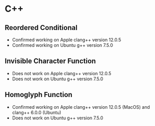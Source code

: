 # C++

## Reordered Conditional

- Confirmed working on Apple clang++ version 12.0.5
- Confirmed working on Ubuntu g++ version 7.5.0

## Invisible Character Function

- Does not work on Apple clang++ version 12.0.5
- Does not work on Ubuntu g++ version 7.5.0

## Homoglyph Function

- Confirmed working on Apple clang++ version 12.0.5 (MacOS) and clang++ 6.0.0 (Ubuntu)
- Does not work on Ubuntu g++ version 7.5.0